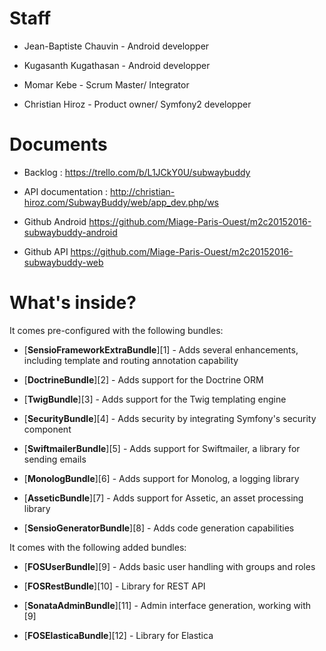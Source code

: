 Staff
========================


  * Jean-Baptiste Chauvin - Android developper

  * Kugasanth Kugathasan - Android developper

  * Momar Kebe - Scrum Master/ Integrator

  * Christian Hiroz - Product owner/ Symfony2 developper

Documents
========================

  * Backlog : https://trello.com/b/L1JCkY0U/subwaybuddy

  * API documentation : http://christian-hiroz.com/SubwayBuddy/web/app_dev.php/ws

  * Github Android https://github.com/Miage-Paris-Ouest/m2c20152016-subwaybuddy-android

  * Github API https://github.com/Miage-Paris-Ouest/m2c20152016-subwaybuddy-web

What's inside?
========================
It comes pre-configured with the following bundles:

  * [**SensioFrameworkExtraBundle**][1] - Adds several enhancements, including template and routing annotation capability

  * [**DoctrineBundle**][2] - Adds support for the Doctrine ORM

  * [**TwigBundle**][3] - Adds support for the Twig templating engine

  * [**SecurityBundle**][4] - Adds security by integrating Symfony's security component

  * [**SwiftmailerBundle**][5] - Adds support for Swiftmailer, a library for sending emails

  * [**MonologBundle**][6] - Adds support for Monolog, a logging library

  * [**AsseticBundle**][7] - Adds support for Assetic, an asset processing library

  * [**SensioGeneratorBundle**][8] - Adds code generation capabilities

It comes with the following added bundles:

  * [**FOSUserBundle**][9] - Adds basic user handling with groups and roles
  
  * [**FOSRestBundle**][10] - Library for REST API
   
  * [**SonataAdminBundle**][11] - Admin interface generation, working with [9]
  
  * [**FOSElasticaBundle**][12] - Library for Elastica
  
